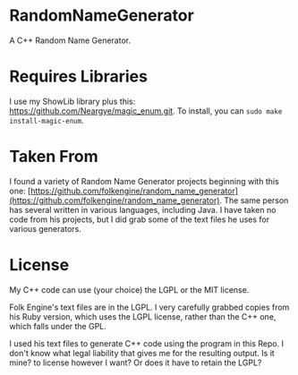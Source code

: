 # RandomNameGenerator
A C++ Random Name Generator.

# Requires Libraries
I use my ShowLib library plus this: https://github.com/Neargye/magic_enum.git. To install, you can `sudo make install-magic-enum`.

# Taken From
I found a variety of Random Name Generator projects beginning with this one: [https://github.com/folkengine/random_name_generator](https://github.com/folkengine/random_name_generator). The same person has several written in various languages, including Java. I have taken no code from his projects, but I did grab some of the text files he uses for various generators.

# License
My C++ code can use (your choice) the LGPL or the MIT license.

Folk Engine's text files are in the LGPL. I very carefully grabbed copies from his Ruby version, which uses the LGPL license, rather than the C++ one, which falls under the GPL.

I used his text files to generate C++ code using the program in this Repo. I don't know what legal liability that gives me for the resulting output. Is it mine? to license however I want? Or does it have to retain the LGPL?
